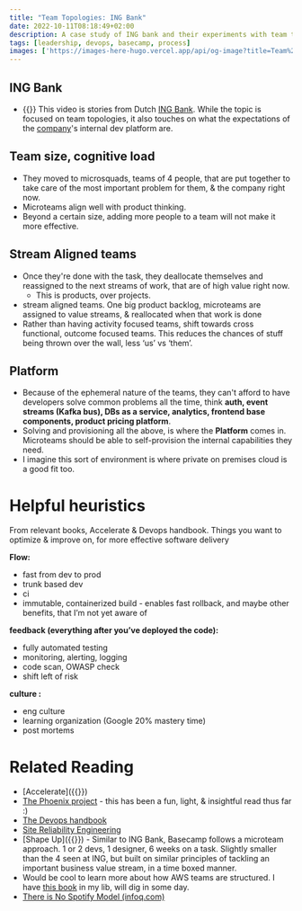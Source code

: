 ```yaml
---
title: "Team Topologies: ING Bank"
date: 2022-10-11T08:18:49+02:00
description: A case study of ING bank and their experiments with team topologies
tags: [leadership, devops, basecamp, process]
images: ['https://images-here-hugo.vercel.app/api/og-image?title=Team%20Topologies%3A%20ING%20Bank']
---
```



## ING Bank
- {{<youtube X3AHdo34gWM>}}
This video is stories from Dutch [ING Bank](https://www.ing.com/Home.htm). While the topic is focused on team topologies, it also touches on what the expectations of the [company](https://www.ing.com/Home.htm)'s internal dev platform are.

## Team size, cognitive load
- They moved to microsquads, teams of 4 people, that are put together to take care of the most important problem for them, & the company right now.
- Microteams align well with product thinking.
- Beyond a certain size, adding more people to a team will not make it more effective. 

## Stream Aligned teams
- Once they're done with the task, they deallocate themselves and reassigned to the next streams of work, that are of high value right now.
  - This is products, over projects.
- stream aligned teams. One big product backlog, microteams are assigned to value streams, & reallocated when that work is done
- Rather than having activity focused teams, shift towards cross functional, outcome focused teams. This reduces the chances of stuff being thrown over the wall, less ‘us’ vs ‘them’.

## Platform
- Because of the ephemeral nature of the teams, they can't afford to have developers solve common problems all the time, think **auth, event streams (Kafka bus), DBs as a service, analytics, frontend base components, product pricing platform**. 
- Solving and provisioning all the above, is where the **Platform** comes in. Microteams should be able to self-provision the internal capabilities they need.
- I imagine this sort of environment is where private on premises cloud is a good fit too.

# Helpful heuristics
From relevant books, Accelerate & Devops handbook. Things you want to optimize & improve on, for more effective software delivery

****Flow:****

- fast from dev to prod
- trunk based dev
- ci
- immutable, containerized build - enables fast rollback, and maybe other benefits, that I’m not yet aware of

****************feedback (everything after you’ve deployed the code):****************

- fully automated testing
- monitoring, alerting, logging
- code scan, OWASP check
- shift left of risk

************culture :************

- eng culture
- learning organization (Google 20% mastery time)
- post mortems

# Related Reading
- [Accelerate]({{<ref accelerate>}})
- [The Phoenix project](https://www.goodreads.com/book/show/17255186-the-phoenix-project) - this has been a fun, light, & insightful read thus far :)
- [The Devops handbook](https://www.goodreads.com/book/show/26083308-the-devops-handbook?ref=nav_sb_ss_1_15)
- [Site Reliability Engineering](https://www.goodreads.com/book/show/27968891-site-reliability-engineering)
- [Shape Up]({{<ref shape-up-notes-introduction>}}) - Similar to ING Bank, Basecamp follows a microteam approach. 1 or 2 devs, 1 designer, 6 weeks on a task. Slightly smaller than the 4 seen at ING, but built on similar principles of tackling an important business value stream, in a time boxed manner. 
- Would be cool to learn more about how AWS teams are structured. I have [this book](https://www.goodreads.com/book/show/53138083-working-backwards) in my lib, will dig in some day.
- [There is No Spotify Model (infoq.com)](https://www.infoq.com/presentations/spotify-culture-stc/)

